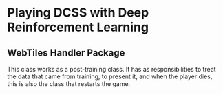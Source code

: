 # Playing DCSS with Deep Reinforcement Learning

## WebTiles Handler Package

This class works as a post-training class. It has as responsibilities to treat the data that came from training, to present it, and when the player dies, this is also the class that restarts the game.